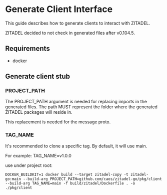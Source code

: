 # Generate Client Interface

This guide describes how to generate clients to interact with ZITADEL.

ZITADEL decided to not check in generated files after v0.104.5.

## Requirements

- docker

## Generate client stub

### PROJECT_PATH

The PROJECT_PATH argument is needed for replacing imports in the generated files.
The path MUST represent the folder where the generated ZITADEL packages will reside in.

This replacement is needed for the message proto.

### TAG_NAME

It's recommended to clone a specific tag. By default, it will use main.

For example: TAG_NAME=v1.0.0

use under project root:

```
DOCKER_BUILDKIT=1 docker build --target zitadel-copy -t zitadel-go:main --build-arg PROJECT_PATH=github.com/caos/zitadel-go/pkg/client --build-arg TAG_NAME=main -f build/zitadel/Dockerfile . -o ./pkg/client
``` 
